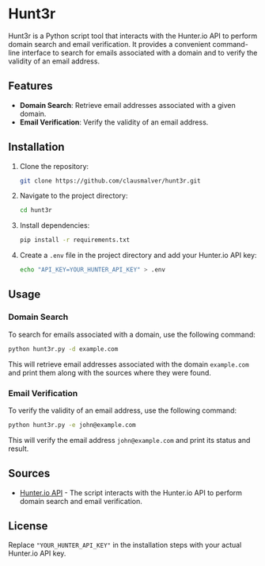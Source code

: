 # Hunt3r
Hunt3r  is a Python script tool that interacts with the Hunter.io API to perform domain search and email verification. It provides a convenient command-line interface to search for emails associated with a domain and to verify the validity of an email address.

## Features

- **Domain Search**: Retrieve email addresses associated with a given domain.
- **Email Verification**: Verify the validity of an email address.

## Installation

1. Clone the repository:
   ```sh
   git clone https://github.com/clausmalver/hunt3r.git
   ```

2. Navigate to the project directory:
   ```sh
   cd hunt3r
   ```

3. Install dependencies:
   ```sh
   pip install -r requirements.txt
   ```

4. Create a `.env` file in the project directory and add your Hunter.io API key:
   ```sh
   echo "API_KEY=YOUR_HUNTER_API_KEY" > .env
   ```

## Usage

### Domain Search

To search for emails associated with a domain, use the following command:
```sh
python hunt3r.py -d example.com
```

This will retrieve email addresses associated with the domain `example.com` and print them along with the sources where they were found.

### Email Verification

To verify the validity of an email address, use the following command:
```sh
python hunt3r.py -e john@example.com
```

This will verify the email address `john@example.com` and print its status and result.

## Sources

- [Hunter.io API](https://hunter.io/api/v2/docs) - The script interacts with the Hunter.io API to perform domain search and email verification.

## License

Replace `"YOUR_HUNTER_API_KEY"` in the installation steps with your actual Hunter.io API key.
